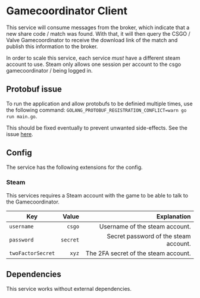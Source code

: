 # Gamecoordinator Client

This service will consume messages from the broker, which indicate that a new share code / match was found.
With that, it will then query the CSGO / Valve Gamecoordinator to receive the download link of the match and publish this information
to the broker.

In order to scale this service, each service *must* have a different steam account to use.
Steam only allows one session per account to the csgo gamecoordinator / being logged in.

## Protobuf issue

To run the application and allow protobufs to be definied multiple times, use the following command:
`GOLANG_PROTOBUF_REGISTRATION_CONFLICT=warn go run main.go`.

This should be fixed eventually to prevent unwanted side-effects. See the issue [here](https://github.com/Philipp15b/go-steam/issues/124).

## Config

The service has the following extensions for the config.

### Steam

This services requires a Steam account with the game to be able to talk to the Gamecoordinator.

| Key   |      Value      |  Explanation |
|----------|-------------:|------:|
| `username` | `csgo` | Username of the steam account. |
| `password` | `secret` | Secret password of the steam account. |
| `twoFactorSecret` | `xyz` | The 2FA secret of the steam account.  |

## Dependencies

This service works without external dependencies.
